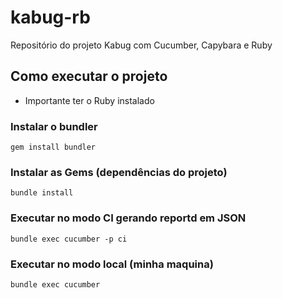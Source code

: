 # kabug-rb
Repositório do projeto Kabug com Cucumber, Capybara e Ruby

## Como executar o projeto

* Importante ter o Ruby instalado

### Instalar o bundler

`
gem install bundler
`

### Instalar as Gems (dependências do projeto)
`
bundle install
`

### Executar no modo CI gerando reportd em JSON

`
bundle exec cucumber -p ci
`

### Executar no modo local (minha maquina)

`
bundle exec cucumber
`